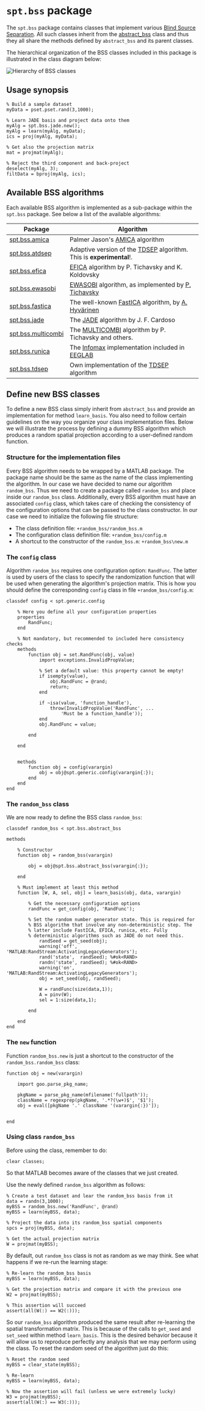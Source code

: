 `spt.bss` package
====

The `spt.bss` package contains classes that implement various [Blind Source
Separation][wiki-bss]. All such classes inherit from the [abstract_bss][absbss]
class and thus they all share the methods defined by `abstract_bss` and its
parent classes.

The hierarchical organization of the BSS classes included in this package is
illustrated in the class diagram below:

![Hierarchy of BSS classes](bss-class-hierarchy.png "Class hierarchy for BSS classes")

[absbss]: ./abstract_bss.md

## Usage synopsis

    % Build a sample dataset
    myData = pset.pset.rand(3,1000);

    % Learn JADE basis and project data onto them
    myAlg = spt.bss.jade.new();
    myAlg = learn(myAlg, myData);
    ics = proj(myAlg, myData);

    % Get also the projection matrix
    mat = projmat(myAlg);

    % Reject the third component and back-project
    deselect(myAlg, 3);
    filtData = bproj(myAlg, ics);



## Available BSS algorithms

Each available BSS algorithm is implemented as a sub-package within the
`spt.bss` package. See below a list of the available algorithms:

Package                         | Algorithm
-----------                     | ------------
[spt.bss.amica][amica-pkg]      | Palmer Jason's [AMICA][amica] algorithm
[spt.bss.atdsep][atdsep-pkg]    | Adaptive version of the [TDSEP][tdsep] algorithm. This is __experimental__!.
[spt.bss.efica][efica-pkg]      | [EFICA][efica] algorithm by P. Tichavsky and K. Koldovsky
[spt.bss.ewasobi][ewasobi-pkg]  | [EWASOBI][ewasobi] algorithm, as implemented by [P. Tichavsky][tichavsky]
[spt.bss.fastica][fastica-pkg]  | The well-known [FastICA][fastica] algorithm, by [A. Hyvärinen][hyvarinen]
[spt.bss.jade][jade-pkg]        | The [JADE][jade] algorithm by J. F. Cardoso
[spt.bss.multicombi][mcombi-pkg]| The [MULTICOMBI][mcombi] algorithm by P. Tichavsky and others.
[spt.bss.runica][runica-pkg]    | The [Infomax][imax] implementation included in [EEGLAB][eeglab]
[spt.bss.tdsep][tdsep-pkg]      | Own implementation of the [TDSEP][tdsep] algorithm


[amica-pkg]: ./+amica/README.md
[atdsep-pkg]: ./+atdsep/README.md
[efica-pkg]: ./+efica/README.md
[ewasobi-pkg]: ./+ewasobi/README.md
[fastica-pkg]: ./+fastica/README.md
[jade-pkg]: ./+jade/README.md
[mcombi-pkg]: ./+multicombi/README.md
[runica-pkg]: ./+runica/README.md
[tdsep-pkg]: ./+tdsep/README.md

[amica]: http://sccn.ucsd.edu/~jason/
[tdsep]: http://citeseerx.ist.psu.edu/viewdoc/summary?doi=10.1.1.33.3067
[efica]: http://itakura.ite.tul.cz/zbynek/efica.htm
[ewasobi]: http://si.utia.cas.cz/downloadPT.htm
[tichavsky]: http://si.utia.cas.cz/Tichavsky.html
[fastica]: http://research.ics.aalto.fi/ica/fastica/
[jade]: http://perso.telecom-paristech.fr/~cardoso/guidesepsou.html
[mcombi]: http://si.utia.cas.cz/downloadPT.htm
[imax]: http://sccn.ucsd.edu/eeglab/allfunctions/runica.html
[eeglab]: http://sccn.ucsd.edu/eeglab/
[hyvarinen]: http://www.cs.helsinki.fi/u/ahyvarin/


[wiki-bss]: http://en.wikipedia.org/wiki/Blind_signal_separation


## Define new BSS classes

To define a new BSS class simply inherit from `abstract_bss` and provide an
implementation for method `learn_basis`. You also need to follow certain
guidelines on the way you organize your class implementation files. Below we
will illustrate the process by defining a dummy BSS algorithm which produces
a random spatial projection according to a user-defined random function.

### Structure for the implementation files

Every BSS algorithm needs to be wrapped by a MATLAB package. The package name
should be the same as the name of the class implementing the algorithm. In our
case we have decided to name our algorithm `random_bss`. Thus we need to create
a package called `random_bss` and place inside our `random_bss` class.
Additionally, every BSS algorithm must have an associated `config` class, which
takes care of checking the consistency of the configuration options that can be
passed to the class constructor. In our case we need to initialize the following
file structure:

* The class definition file: `+random_bss/random_bss.m`
* The configuration class definition file: `+random_bss/config.m`
* A shortcut to the constructor of the `random_bss.m`: `+random_bss\new.m`


### The `config` class

Algorithm `random_bss` requires one configuration option: `RandFunc`. The latter
is used by users of the class to specify the randomization function that will
be used when generating the algorithm's projection matrix. This is how you
should define the corresponding `config` class in file `+random_bss/config.m`:


    classdef config < spt.generic.config

        % Here you define all your configuration properties
        properties
            RandFunc;
        end

        % Not mandatory, but recommended to included here consistency checks
        methods
            function obj = set.RandFunc(obj, value)
                import exceptions.InvalidPropValue;

                % Set a default value: this property cannot be empty!
                if isempty(value),
                    obj.RandFunc = @rand;
                    return;
                end

                if ~isa(value, 'function_handle'),
                    throw(InvalidPropValue('RandFunc', ...
                        'Must be a function_handle'));
                end
                obj.RandFunc = value;

            end

        end


        methods
            function obj = config(varargin)
                obj = obj@spt.generic.config(varargin{:});
            end
        end
    end


### The `random_bss` class

We are now ready to define the BSS class `random_bss`:


    classdef random_bss < spt.bss.abstract_bss

    methods

        % Constructor
        function obj = random_bss(varargin)

            obj = obj@spt.bss.abstract_bss(varargin{:});

        end

        % Must implement at least this method
        function [W, A, sel, obj] = learn_basis(obj, data, varargin)

            % Get the necessary configuration options
            randFunc = get_config(obj, 'RandFunc');

            % Set the random number generator state. This is required for
            % BSS algorithm that involve any non-deterministic step. The
            % latter include FastICA, EFICA, runica, etc. Fully
            % deterministic algorithms such as JADE do not need this.
                randSeed = get_seed(obj);
                warning('off', 'MATLAB:RandStream:ActivatingLegacyGenerators');
                rand('state',  randSeed); %#ok<RAND>
                randn('state', randSeed); %#ok<RAND>
                warning('on', 'MATLAB:RandStream:ActivatingLegacyGenerators');
                obj = set_seed(obj, randSeed);

                W = randFunc(size(data,1));
                A = pinv(W);
                sel = 1:size(data,1);

            end

        end
    end

### The `new` function

Function `random_bss.new` is just a shortcut to the constructor of the
`random_bss.random_bss` class:

	function obj = new(varargin)

		import goo.parse_pkg_name;

		pkgName = parse_pkg_name(mfilename('fullpath'));
		className = regexprep(pkgName, '.*?(\w+)$', '$1');
		obj = eval([pkgName '.' className '(varargin{:})']);


	end



### Using class `random_bss`


Before using the class, remember to do:

	clear classes;

So that MATLAB becomes aware of the classes that we just created.

Use the newly defined `random_bss` algorithm as follows:

    % Create a test dataset and lear the random_bss basis from it
    data = randn(3,1000);
    myBSS = random_bss.new('RandFunc', @rand)
    myBSS = learn(myBSS, data);

    % Project the data into its random_bss spatial components
    spcs = proj(myBSS, data);

    % Get the actual projection matrix
    W = projmat(myBSS);

By default, out `random_bss` class is not as random as we may think. See
what happens if we re-run the learning stage:

    % Re-learn the random_bss basis
    myBSS = learn(myBSS, data);

    % Get the projection matrix and compare it with the previous one
    W2 = projmat(myBSS);

	% This assertion will succeed
	assert(all(W(:) == W2(:)));

So our `random_bss` algorithm produced the
same result after re-learning the spatial transformation matrix. This is because
of the calls to `get_seed` and `set_seed` within method `learn_basis`. This is
the desired behavior because it will allow us to reproduce perfectly any
analysis that we may perform using the class. To reset the random seed of the
algorithm just do this:

	% Reset the random seed
	myBSS = clear_state(myBSS);

	% Re-learn
	myBSS = learn(myBSS, data);

	% Now the assertion will fail (unless we were extremely lucky)
	W3 = projmat(myBSS);
	assert(all(W(:) == W3(:)));



